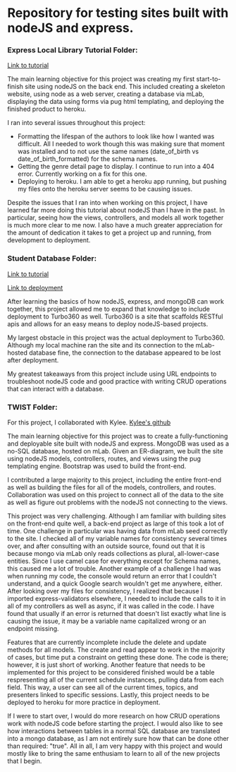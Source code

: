# Repository for testing sites built with nodeJS and express.


### Express Local Library Tutorial Folder:
[Link to tutorial](https://developer.mozilla.org/en-US/docs/Learn/Server-side/Express_Nodejs/Tutorial_local_library_website)

The main learning objective for this project was creating my first start-to-finish site using nodeJS on the back end. This included creating a skeleton website, using node as a web server, creating a database via mLab, displaying the data using forms via pug html templating, and deploying the finished product to heroku.

I ran into several issues throughout this project: 
* Formatting the lifespan of the authors to look like how I wanted was difficult. All I needed to work though this was making sure that moment was installed and to not use the same names (date_of_birth vs date_of_birth_formatted) for the schema names.
* Getting the genre detail page to display. I continue to run into a 404 error. Currently working on a fix for this one.
* Deploying to heroku. I am able to get a heroku app running, but pushing my files onto the heroku server seems to be causing issues.

Despite the issues that I ran into when working on this project, I have learned far more doing this tutorial about nodeJS than I have in the past. In particular, seeing how the views, controllers, and models all work together is much more clear to me now. I also have a much greater appreciation for the amount of dedication it takes to get a project up and running, from development to deployment. 


### Student Database Folder:
[Link to tutorial](https://www.youtube.com/watch?v=4yqu8YF29cU)

[Link to deployment](https://student-db-rlukmi.turbo360-vertex.com/)

After learning the basics of how nodeJS, express, and mongoDB can work together, this project allowed me to expand that knowledge to include deployment to Turbo360 as well. Turbo360 is a site that scaffolds RESTful apis and allows for an easy means to deploy nodeJS-based projects. 

My largest obstacle in this project was the actual deployment to Turbo360. Although my local machine ran the site and its connection to the mLab-hosted database fine, the connection to the database appeared to be lost after deployment. 

My greatest takeaways from this project include using URL endpoints to troubleshoot nodeJS code and good practice with writing CRUD operations that can interact with a database.


### TWIST Folder:
For this project, I collaborated with Kylee. [Kylee's github](https://github.com/kyleeh)

The main learning objective for this project was to create a fully-functioning and deployable site built with nodeJS and express. MongoDB was used as a no-SQL database, hosted on mLab. Given an ER-diagram, we built the site using nodeJS models, controllers, routes, and views using the pug templating engine. Bootstrap was used to build the front-end. 

I contributed a large majority to this project, including the entire front-end as well as building the files for all of the models, controllers, and routes. Collaboration was used on this project to connect all of the data to the site as well as figure out problems with the nodeJS not connecting to the views. 

This project was very challenging. Although I am familiar with building sites on the front-end quite well, a back-end project as large of this took a lot of time. One challenge in particular was having data from mLab seed correctly to the site. I checked all of my variable names for consistency several times over, and after consulting with an outside source, found out that it is because mongo via mLab only reads collections as plural, all-lower-case entities. Since I use camel case for everything except for Schema names, this caused me a lot of trouble. Another example of a challenge I had was when running my code, the console would return an error that I couldn't understand, and a quick Google search wouldn't get me anywhere, either. After looking over my files for consistency, I realized that because I imported express-validators elsewhere, I needed to include the calls to it in all of my controllers as well as async, if it was called in the code. I have found that usually if an error is returned that doesn't list exactly what line is causing the issue, it may be a variable name capitalized wrong or an endpoint missing.

Features that are currently incomplete include the delete and update methods for all models. The create and read appear to work in the majority of cases, but time put a constraint on getting these done. The code is there; however, it is just short of working. Another feature that needs to be implemented for this project to be considered finished would be a table respresenting all of the current schedule instances, pulling data from each field. This way, a user can see all of the current times, topics, and presenters linked to specific sessions. Lastly, this project needs to be deployed to heroku for more practice in deployment. 

If I were to start over, I would do more research on how CRUD operations work with nodeJS code before starting the project. I would also like to see how interactions between tables in a normal SQL database are translated into a mongo database, as I am not entirely sure how that can be done other than required: "true". All in all, I am very happy with this project and would mostly like to bring the same enthusiam to learn to all of the new projects that I begin.
